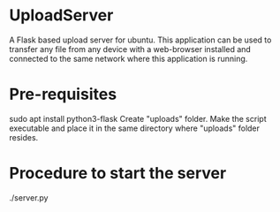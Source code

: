 # UploadServer
A Flask based upload server for ubuntu. This application can be used to transfer any file from any device with a web-browser installed and connected to the same network where this application is running.


Pre-requisites
==============
sudo apt install python3-flask
Create "uploads" folder.
Make the script executable and place it in the same directory where "uploads" folder resides.

Procedure to start the server
=============================
./server.py
